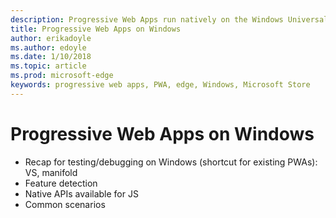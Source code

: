 ```yaml
---
description: Progressive Web Apps run natively on the Windows Universal Platform. Here's everything you need to know as a web developer.
title: Progressive Web Apps on Windows
author: erikadoyle
ms.author: edoyle
ms.date: 1/10/2018
ms.topic: article
ms.prod: microsoft-edge
keywords: progressive web apps, PWA, edge, Windows, Microsoft Store
---
```


# Progressive Web Apps on Windows

- Recap for testing/debugging on Windows (shortcut for existing PWAs): VS, manifold
- Feature detection
- Native APIs available for JS
- Common scenarios

